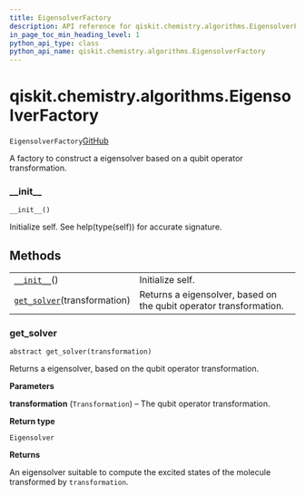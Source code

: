 ```yaml
---
title: EigensolverFactory
description: API reference for qiskit.chemistry.algorithms.EigensolverFactory
in_page_toc_min_heading_level: 1
python_api_type: class
python_api_name: qiskit.chemistry.algorithms.EigensolverFactory
---
```


# qiskit.chemistry.algorithms.EigensolverFactory

<span id="qiskit.chemistry.algorithms.EigensolverFactory" />

`EigensolverFactory`[GitHub](https://github.com/qiskit-community/qiskit-aqua/tree/stable/0.9/qiskit/chemistry/algorithms/excited_states_solvers/eigensolver_factories/eigensolver_factory.py "view source code")

A factory to construct a eigensolver based on a qubit operator transformation.

### \_\_init\_\_

<span id="qiskit.chemistry.algorithms.EigensolverFactory.__init__" />

`__init__()`

Initialize self. See help(type(self)) for accurate signature.

## Methods

|                                                                                                                                                        |                                                                    |
| ------------------------------------------------------------------------------------------------------------------------------------------------------ | ------------------------------------------------------------------ |
| [`__init__`](#qiskit.chemistry.algorithms.EigensolverFactory.__init__ "qiskit.chemistry.algorithms.EigensolverFactory.__init__")()                     | Initialize self.                                                   |
| [`get_solver`](#qiskit.chemistry.algorithms.EigensolverFactory.get_solver "qiskit.chemistry.algorithms.EigensolverFactory.get_solver")(transformation) | Returns a eigensolver, based on the qubit operator transformation. |

### get\_solver

<span id="qiskit.chemistry.algorithms.EigensolverFactory.get_solver" />

`abstract get_solver(transformation)`

Returns a eigensolver, based on the qubit operator transformation.

**Parameters**

**transformation** (`Transformation`) – The qubit operator transformation.

**Return type**

`Eigensolver`

**Returns**

An eigensolver suitable to compute the excited states of the molecule transformed by `transformation`.

